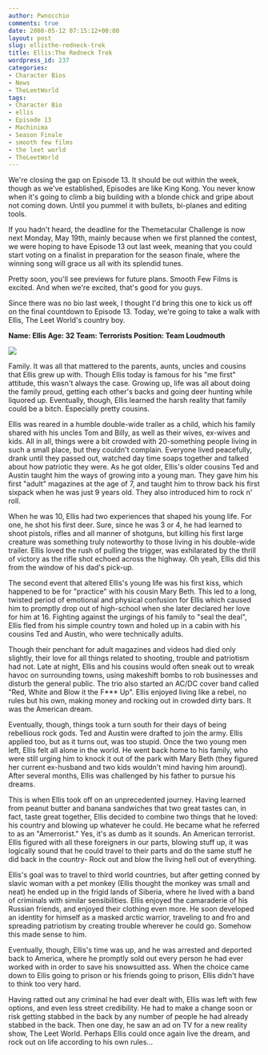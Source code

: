 ```yaml
---
author: Pwnocchio
comments: true
date: 2008-05-12 07:15:12+00:00
layout: post
slug: ellisthe-redneck-trek
title: Ellis:The Redneck Trek
wordpress_id: 237
categories:
- Character Bios
- News
- TheLeetWorld
tags:
- Character Bio
- ellis
- Episode 13
- Machinima
- Season Finale
- smooth few films
- the leet world
- TheLeetWorld
---
```


We're closing the gap on Episode 13. It should be out within the week, though as we've established, Episodes are like King Kong. You never know when it's going to climb a big building with a blonde chick and gripe about not coming down. Until you pummel it with bullets, bi-planes and editing tools.

If you hadn't heard, the deadline for the Themetacular Challenge is now next Monday, May 19th, mainly because when we first planned the contest, we were hoping to have Episode 13 out last week, meaning that you could start voting on a finalist in preparation for the season finale, where the winning song will grace us all with its splendid tunes.

Pretty soon, you'll see previews for future plans. Smooth Few Films is excited. And when we're excited, that's good for you guys.

Since there was no bio last week, I thought I'd bring this one to kick us off on the final countdown to Episode 13. Today, we're going to take a walk with Ellis, The Leet World's country boy.

<!-- more -->

**Name: Ellis
Age: 32
Team: Terrorists
Position: Team Loudmouth**

![](http://www.smoothfewfilms.com/images/ellis.jpg)

Family. It was all that mattered to the parents, aunts, uncles and cousins that Ellis grew up with. Though Ellis today is famous for his "me first" attitude, this wasn't always the case. Growing up, life was all about doing the family proud, getting each other's backs and going deer hunting while liquored up. Eventually, though, Ellis learned the harsh reality that family could be a bitch. Especially pretty cousins.

Ellis was reared in a humble double-wide trailer as a child, which his family shared with his uncles Tom and Billy, as well as their wives, ex-wives and kids. All in all, things were a bit crowded with 20-something people living in such a small place, but they couldn't complain. Everyone lived peacefully, drank until they passed out, watched day time soaps together and talked about how patriotic they were. As he got older, Ellis's older cousins Ted and Austin taught him the ways of growing into a young man. They gave him his first "adult" magazines at the age of 7, and taught him to throw back his first sixpack when he was just 9 years old. They also introduced him to rock n' roll.

When he was 10, Ellis had two experiences that shaped his young life. For one, he shot his first deer. Sure, since he was 3 or 4, he had learned to shoot pistols, rifles and all manner of shotguns, but killing his first large creature was something truly noteworthy to those living in his double-wide trailer. Ellis loved the rush of pulling the trigger,  was  exhilarated by the thrill of victory as the rifle shot echoed across the highway. Oh yeah, Ellis did this from the window of his dad's pick-up.

The second event that altered Ellis's young life was his first kiss, which happened to be for "practice" with his cousin Mary Beth. This led to a long, twisted period of emotional and physical confusion for Ellis which caused him to promptly drop out of high-school when she later declared her love for him at 16. Fighting against the urgings of his family to "seal the deal", Ellis fled from his simple country town and holed up in a cabin with his cousins Ted and Austin, who were technically adults.

Though their penchant for adult magazines and videos had died only slightly, their love for all things related to shooting, trouble and patriotism had not. Late at night, Ellis and his cousins would often sneak out to wreak havoc on surrounding towns, using makeshift bombs to rob businesses and disturb the general public. The trio also started an AC/DC cover band called "Red, White and Blow it the F*** Up". Ellis enjoyed living like a rebel, no rules but his own, making money and rocking out in crowded dirty bars. It was the American dream.

Eventually, though, things took a turn south for their days of being rebellious rock gods. Ted and Austin were drafted to join the army. Ellis applied too, but as it turns out, was too stupid. Once the two young men left, Ellis felt all alone in the world. He went back home to his family, who were still urging him to knock it out of the park with Mary Beth (they figured her current ex-husband and two kids wouldn't mind having him around). After several months, Ellis was challenged by his father to pursue his dreams.

This is when Ellis took off on an unprecedented journey. Having learned from peanut butter and banana sandwiches that two great tastes can, in fact, taste great together, Ellis decided to combine two things that he loved: his country and blowing up whatever he could. He became what he referred to as an "Amerrorist." Yes, it's as dumb as it sounds. An American terrorist. Ellis figured with all these foreigners in our parts, blowing stuff up, it was logically sound that he could travel to their parts and do the same stuff he did back in the country- Rock out and blow the living hell out of everything.

Ellis's goal was to travel to third world countries, but after getting conned by slavic woman with a pet monkey (Ellis thought the monkey was small and neat) he ended up in the frigid lands of Siberia, where he lived with a band of criminals with similar sensibilities. Ellis enjoyed the camaraderie of his Russian friends, and enjoyed their clothing even more. He soon developed an identity for himself as a masked arctic warrior, traveling to and fro and spreading patriotism by creating trouble wherever he could go. Somehow this made sense to him.

Eventually, though, Ellis's time was up, and he was arrested and deported back to America, where he promptly sold out every person he had ever worked with in order to save his snowsuitted ass. When the choice came down to Ellis going to prison or his friends going to prison, Ellis didn't have to think too very hard.

Having ratted out any criminal he had ever dealt with, Ellis was left with few options, and even less street credibility. He had to make a change soon or risk getting stabbed in the back by any number of people he had already stabbed in the back. Then one day, he saw an ad on TV for a new reality show, The Leet World. Perhaps Ellis could once again live the dream, and rock out on life according to his own rules...
